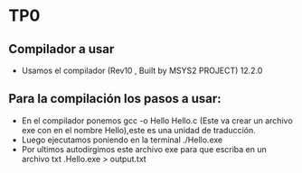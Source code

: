 
# TP0
## Compilador a usar
- Usamos el compilador (Rev10 , Built by MSYS2 PROJECT) 12.2.0

## Para la compilación los pasos a usar:
- En el compilador ponemos gcc -o Hello Hello.c (Este va crear un archivo exe con en el nombre Hello),este es una unidad de traducción.
- Luego ejecutamos poniendo en la terminal ./Hello.exe
- Por ultimos autodirgimos este archivo exe para que escriba en un archivo txt 
.Hello.exe > output.txt
